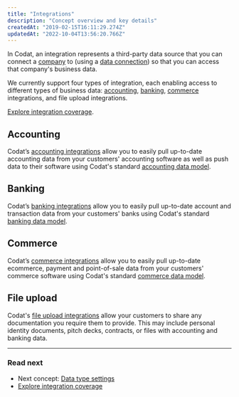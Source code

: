 ```yaml
---
title: "Integrations"
description: "Concept overview and key details"
createdAt: "2019-02-15T16:11:29.274Z"
updatedAt: "2022-10-04T13:56:20.766Z"
---
```


In Codat, an integration represents a third-party data source that you can connect a [company](/core-concepts/companies) to (using a [data connection](/core-concepts/connections)) so that you can access that company's business data.

We currently support four types of integration, each enabling access to different types of business data: [accounting](/accounting-api/overview), [banking](/banking-api/overview), [commerce](/commerce-api/overview) integrations, and file upload integrations.

[Explore integration coverage](https://knowledge.codat.io/supported-features/accounting).

## Accounting

Codat’s [accounting integrations](/accounting-api/overview) allow you to easily pull up-to-date accounting data from your customers' accounting software as well as push data to their software using Codat's standard [accounting data model](/data-model/accounting/).

## Banking

Codat’s [banking integrations](/banking-api/overview) allow you to easily pull up-to-date account and transaction data from your customers' banks using Codat's standard [banking data model](/data-model/banking).

## Commerce

Codat’s [commerce integrations](/commerce-api/overview) allow you to easily pull up-to-date ecommerce, payment and point-of-sale data from your customers' commerce software using Codat's standard [commerce data model](/data-model/commerce/).

## File upload

Codat's [file upload integrations](/other/file-upload) allow your customers to share any documentation you require them to provide. This may include personal identity documents, pitch decks, contracts, or files with accounting and banking data.

---

### Read next

- Next concept: [Data type settings](/core-concepts/data-type-settings)
- [Explore integration coverage](https://knowledge.codat.io/supported-features/accounting)
